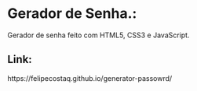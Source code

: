 <h1>Gerador de Senha.:</h1>
<p>Gerador de senha feito com HTML5, CSS3 e JavaScript.</p>
<h2>Link:</h2>
<p>https://felipecostaq.github.io/generator-passowrd/</p>
